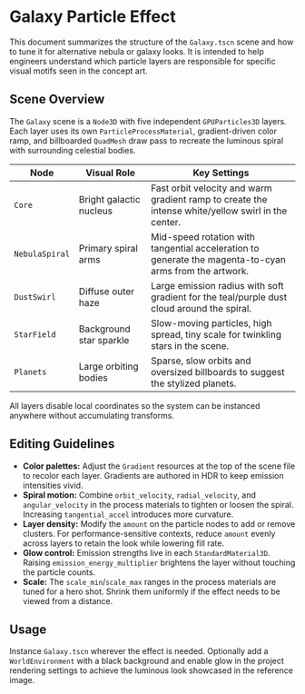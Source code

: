 # Galaxy Particle Effect

This document summarizes the structure of the `Galaxy.tscn` scene and how to tune it for alternative nebula or galaxy looks. It is intended to help engineers understand which particle layers are responsible for specific visual motifs seen in the concept art.

## Scene Overview

The `Galaxy` scene is a `Node3D` with five independent `GPUParticles3D` layers. Each layer uses its own `ParticleProcessMaterial`, gradient-driven color ramp, and billboarded `QuadMesh` draw pass to recreate the luminous spiral with surrounding celestial bodies.

| Node | Visual Role | Key Settings |
| --- | --- | --- |
| `Core` | Bright galactic nucleus | Fast orbit velocity and warm gradient ramp to create the intense white/yellow swirl in the center. |
| `NebulaSpiral` | Primary spiral arms | Mid-speed rotation with tangential acceleration to generate the magenta-to-cyan arms from the artwork. |
| `DustSwirl` | Diffuse outer haze | Large emission radius with soft gradient for the teal/purple dust cloud around the spiral. |
| `StarField` | Background star sparkle | Slow-moving particles, high spread, tiny scale for twinkling stars in the scene. |
| `Planets` | Large orbiting bodies | Sparse, slow orbits and oversized billboards to suggest the stylized planets. |

All layers disable local coordinates so the system can be instanced anywhere without accumulating transforms.

## Editing Guidelines

- **Color palettes:** Adjust the `Gradient` resources at the top of the scene file to recolor each layer. Gradients are authored in HDR to keep emission intensities vivid.
- **Spiral motion:** Combine `orbit_velocity`, `radial_velocity`, and `angular_velocity` in the process materials to tighten or loosen the spiral. Increasing `tangential_accel` introduces more curvature.
- **Layer density:** Modify the `amount` on the particle nodes to add or remove clusters. For performance-sensitive contexts, reduce `amount` evenly across layers to retain the look while lowering fill rate.
- **Glow control:** Emission strengths live in each `StandardMaterial3D`. Raising `emission_energy_multiplier` brightens the layer without touching the particle counts.
- **Scale:** The `scale_min`/`scale_max` ranges in the process materials are tuned for a hero shot. Shrink them uniformly if the effect needs to be viewed from a distance.

## Usage

Instance `Galaxy.tscn` wherever the effect is needed. Optionally add a `WorldEnvironment` with a black background and enable glow in the project rendering settings to achieve the luminous look showcased in the reference image.
